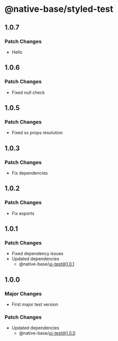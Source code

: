 # @native-base/styled-test

## 1.0.7

### Patch Changes

- Hello

## 1.0.6

### Patch Changes

- Fixed null check

## 1.0.5

### Patch Changes

- Fixed sx props resolution

## 1.0.3

### Patch Changes

- Fix dependencies

## 1.0.2

### Patch Changes

- Fix exports

## 1.0.1

### Patch Changes

- Fixed dependency issues
- Updated dependencies
  - @native-base/ui-test@1.0.1

## 1.0.0

### Major Changes

- First major test version

### Patch Changes

- Updated dependencies
  - @native-base/ui-test@1.0.0
